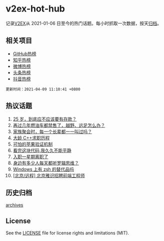 # v2ex-hot-hub

 记录[V2EX](https://www.v2ex.com/)从 2021-01-06 日至今的热门话题。每小时抓取一次数据，按天[归档](archives)。
 
 ## 相关项目

- [GitHub热榜](https://github.com/snaildev/github-hot-hub)
- [知乎热榜](https://github.com/snaildev/zhihu-hot-hub)
- [微博热榜](https://github.com/snaildev/weibo-hot-hub)
- [头条热榜](https://github.com/snaildev/toutiao-hot-hub)
- [抖音热榜](https://github.com/snaildev/douyin-hot-hub)


 `更新时间：2021-04-09 11:10:41 +0800`

## 热议话题

1. [25 岁，到底应不应该要有存款？](https://www.v2ex.com/t/769087)
1. [再过几年燃油车都禁售了，越野、远足怎么办？](https://www.v2ex.com/t/769103)
1. [家族聚会时，每一个长辈都一一叫过吗？](https://www.v2ex.com/t/769013)
1. [大龄 C++求职历程](https://www.v2ex.com/t/769036)
1. [可怕的苹果验证机制](https://www.v2ex.com/t/769272)
1. [看完这块代码,我久久不能平静](https://www.v2ex.com/t/769094)
1. [入职一星期离职了](https://www.v2ex.com/t/769053)
1. [身边有多少人每天都听罗辑思维？](https://www.v2ex.com/t/769271)
1. [Windows 上有 zsh 的替代品吗](https://www.v2ex.com/t/769061)
1. [[北京/远程] 北京雅识招聘前端工程师](https://www.v2ex.com/t/769052)

## 历史归档

[archives](archives)

## License

See the [LICENSE](LICENSE) file for license rights and limitations (MIT).
